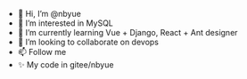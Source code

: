 - 👋 Hi, I’m @nbyue
- 👀 I’m interested in MySQL 
- 🌱 I’m currently learning Vue + Django, React + Ant designer
- 💞️ I’m looking to collaborate on devops
- 📫 Follow me
- ✨ My code in gitee/nbyue

<!---
nbyue/nbyue is a ✨ special ✨ repository because its `README.md` (this file) appears on your GitHub profile.
You can click the Preview link to take a look at your changes.
--->
